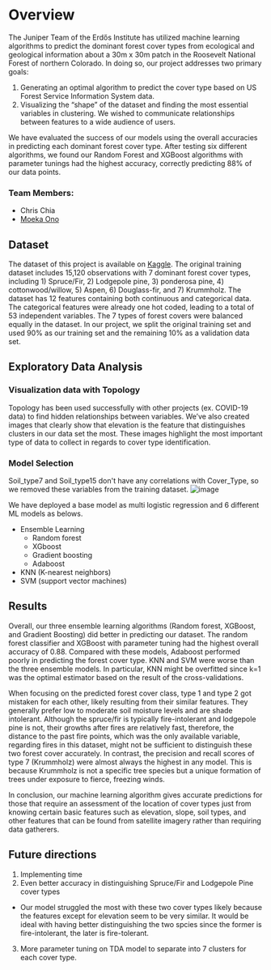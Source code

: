 # Overview
The Juniper Team of the Erdős Institute has utilized machine learning algorithms to predict the dominant forest cover types from ecological and geological information about a 30m x 30m patch in the Roosevelt National Forest of northern Colorado. In doing so, our project addresses two primary goals:
1. Generating an optimal algorithm to predict the cover type based on US Forest Service Information System data.
2. Visualizing the “shape” of the dataset and finding the most essential variables in clustering. We wished to communicate relationships between features to a wide audience of users.

We have evaluated the success of our models using the overall accuracies in predicting each dominant forest cover type. After testing six different algorithms, we found our Random Forest and XGBoost algorithms with parameter tunings had the highest accuracy, correctly predicting 88% of our data points.

### Team Members:
- Chris Chia
- [Moeka Ono](https://www.linkedin.com/in/moeka-ono/)

## Dataset
The dataset of this project is available on [Kaggle](https://www.kaggle.com/competitions/forest-cover-type-kernels-only/data). The original training dataset includes 15,120 observations with 7 dominant forest cover types, including 1) Spruce/Fir, 2) Lodgepole pine, 3) ponderosa pine, 4) cottonwood/willow, 5) Aspen, 6) Douglass-fir, and 7) Krummholz. The dataset has 12 features containing both continuous and categorical data. The categorical features were already one hot coded, leading to a total of 53 independent variables. The 7 types of forest covers were balanced equally in the dataset. In our project, we split the original training set and used 90% as our training set and the remaining 10% as a validation data set. 

## Exploratory Data Analysis
### Visualization data with Topology
Topology has been used successfully with other projects (ex. COVID-19 data) to find hidden relationships between variables. We’ve also created images that clearly show that elevation is the feature that distinguishes clusters in our data set the most. These images highlight the most important type of data to collect in regards to cover type identification.  



### Model Selection
Soil_type7 and Soil_type15 don't have any correlations with Cover_Type, so we removed these variables from the training dataset.
![image](https://user-images.githubusercontent.com/90373346/204120644-ff4ba1d8-f6a3-4b04-bcfe-23425a923e38.png)

We have deployed a base model as multi logistic regression and 6 different ML models as belows.

- Ensemble Learning
  - Random forest
  - XGboost
  - Gradient boosting
  - Adaboost
- KNN (K-nearest neighbors)
- SVM (support vector machines)

## Results
Overall, our three ensemble learning algorithms (Random forest, XGBoost, and Gradient Boosting) did better in predicting our dataset. The random forest classifier and XGBoost with parameter tuning had the highest overall accuracy of 0.88. Compared with these models, Adaboost performed poorly in predicting the forest cover type. KNN and SVM were worse than the three ensemble models. In particular, KNN might be overfitted since k=1 was the optimal estimator based on the result of the cross-validations.

When focusing on the predicted forest cover class, type 1 and type 2 got mistaken for each other, likely resulting from their similar features. They generally prefer low to moderate soil moisture levels and are shade intolerant. Although the spruce/fir is typically fire-intolerant and lodgepole pine is not, their growths after fires are relatively fast, therefore, the distance to the past fire points, which was the only available variable, regarding fires in this dataset, might not be sufficient to distinguish these two forest cover accurately. In contrast, the precision and recall scores of type 7 (Krummholz) were almost always the highest in any model. This is because Krummholz is not a specific tree species but a unique formation of trees under exposure to fierce, freezing winds.  


In conclusion, our machine learning algorithm gives accurate predictions for those that require an assessment of the location of cover types just from knowing certain basic features such as elevation, slope, soil types, and other features that can be found from satellite imagery rather than requiring data gatherers.

## Future directions
1. Implementing time
2. Even better accuracy in distinguishing Spruce/Fir and Lodgepole Pine cover types
  - Our model struggled the most with these two cover types likely because the features except for elevation seem to be very similar. It would be ideal with having better distinguishing the two spcies since the former is fire-intolerant, the later is fire-tolerant.
3. More parameter tuning on TDA model to separate into 7 clusters for each cover type.

